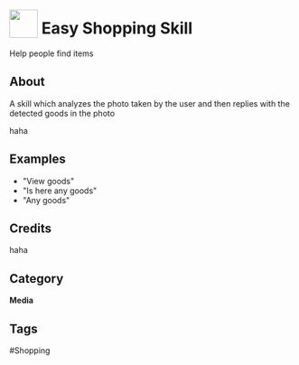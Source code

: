 # <img src="https://raw.githack.com/FortAwesome/Font-Awesome/master/svgs/solid/blind.svg" card_color="#000022" width="50" height="50" style="vertical-align:bottom"/> Easy Shopping Skill
Help people find items

## About
A skill which analyzes the photo taken by the user and then replies with the detected goods in the photo

haha

## Examples
* "View goods"
* "Is here any goods"
* "Any goods"

## Credits
haha

## Category
**Media**

## Tags
#Shopping

